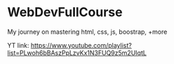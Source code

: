 # WebDevFullCourse
My journey on mastering html, css, js, boostrap, +more

YT link: https://www.youtube.com/playlist?list=PLwoh6bBAszPpLzvKx1N3FUQ9z5m2UIqtL